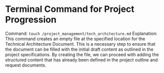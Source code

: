# Terminal Command for Project Progression

Command: `touch /project_management/tech_architecture.md`
Explanation: This command creates an empty file at the specified location for the Technical Architecture Document. This is a necessary step to ensure that the document can be filled with the initial draft content as outlined in the project specifications. By creating the file, we can proceed with adding the structured content that has already been defined in the project outline and request documents.
